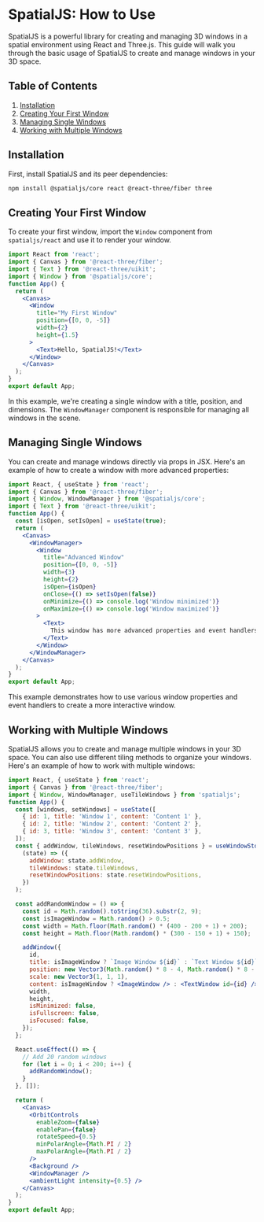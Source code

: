 # SpatialJS: How to Use

SpatialJS is a powerful library for creating and managing 3D windows in a spatial environment using React and Three.js. This guide will walk you through the basic usage of SpatialJS to create and manage windows in your 3D space.

## Table of Contents

1. [Installation](#installation)
2. [Creating Your First Window](#creating-your-first-window)
3. [Managing Single Windows](#managing-single-windows)
4. [Working with Multiple Windows](#working-with-multiple-windows)

## Installation

First, install SpatialJS and its peer dependencies:

```bash
npm install @spatialjs/core react @react-three/fiber three
```

## Creating Your First Window

To create your first window, import the `Window` component from `spatialjs/react` and use it to render your window.

```jsx
import React from 'react';
import { Canvas } from '@react-three/fiber';
import { Text } from '@react-three/uikit';
import { Window } from '@spatialjs/core';
function App() {
  return (
    <Canvas>
      <Window
        title="My First Window"
        position={[0, 0, -5]}
        width={2}
        height={1.5}
      >
        <Text>Hello, SpatialJS!</Text>
      </Window>
    </Canvas>
  );
}
export default App;
```

In this example, we're creating a single window with a title, position, and dimensions. The `WindowManager` component is responsible for managing all windows in the scene.

## Managing Single Windows

You can create and manage windows directly via props in JSX. Here's an example of how to create a window with more advanced properties:

```jsx
import React, { useState } from 'react';
import { Canvas } from '@react-three/fiber';
import { Window, WindowManager } from '@spatialjs/core';
import { Text } from '@react-three/uikit';
function App() {
  const [isOpen, setIsOpen] = useState(true);
  return (
    <Canvas>
      <WindowManager>
        <Window
          title="Advanced Window"
          position={[0, 0, -5]}
          width={3}
          height={2}
          isOpen={isOpen}
          onClose={() => setIsOpen(false)}
          onMinimize={() => console.log('Window minimized')}
          onMaximize={() => console.log('Window maximized')}
        >
          <Text>
            This window has more advanced properties and event handlers.
          </Text>
        </Window>
      </WindowManager>
    </Canvas>
  );
}
export default App;
```

This example demonstrates how to use various window properties and event handlers to create a more interactive window.

## Working with Multiple Windows

SpatialJS allows you to create and manage multiple windows in your 3D space. You can also use different tiling methods to organize your windows. Here's an example of how to work with multiple windows:

```jsx
import React, { useState } from 'react';
import { Canvas } from '@react-three/fiber';
import { Window, WindowManager, useTileWindows } from 'spatialjs';
function App() {
  const [windows, setWindows] = useState([
    { id: 1, title: 'Window 1', content: 'Content 1' },
    { id: 2, title: 'Window 2', content: 'Content 2' },
    { id: 3, title: 'Window 3', content: 'Content 3' },
  ]);
  const { addWindow, tileWindows, resetWindowPositions } = useWindowStore(
    (state) => ({
      addWindow: state.addWindow,
      tileWindows: state.tileWindows,
      resetWindowPositions: state.resetWindowPositions,
    })
  );

  const addRandomWindow = () => {
    const id = Math.random().toString(36).substr(2, 9);
    const isImageWindow = Math.random() > 0.5;
    const width = Math.floor(Math.random() * (400 - 200 + 1) + 200);
    const height = Math.floor(Math.random() * (300 - 150 + 1) + 150);

    addWindow({
      id,
      title: isImageWindow ? `Image Window ${id}` : `Text Window ${id}`,
      position: new Vector3(Math.random() * 8 - 4, Math.random() * 8 - 4, -5),
      scale: new Vector3(1, 1, 1),
      content: isImageWindow ? <ImageWindow /> : <TextWindow id={id} />,
      width,
      height,
      isMinimized: false,
      isFullscreen: false,
      isFocused: false,
    });
  };

  React.useEffect(() => {
    // Add 20 random windows
    for (let i = 0; i < 200; i++) {
      addRandomWindow();
    }
  }, []);

  return (
    <Canvas>
      <OrbitControls
        enableZoom={false}
        enablePan={false}
        rotateSpeed={0.5}
        minPolarAngle={Math.PI / 2}
        maxPolarAngle={Math.PI / 2}
      />
      <Background />
      <WindowManager />
      <ambientLight intensity={0.5} />
    </Canvas>
  );
}
export default App;
```

